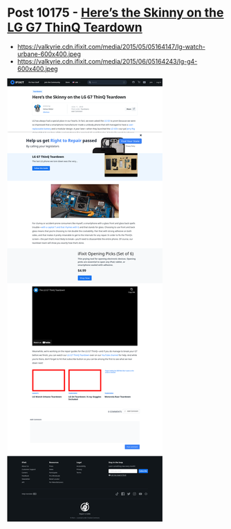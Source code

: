 # Post 10175 - [Here’s the Skinny on the LG G7 ThinQ Teardown](https://www.ifixit.com/News/10175/lg-g7-thinq-teardown)

- https://valkyrie.cdn.ifixit.com/media/2015/05/05164147/lg-watch-urbane-600x400.jpeg
- https://valkyrie.cdn.ifixit.com/media/2015/06/05164243/lg-g4-600x400.jpeg

![screencap](screenshots/0ee60b55-c00c-4711-bee5-0fbbb6fac2a6.png)
